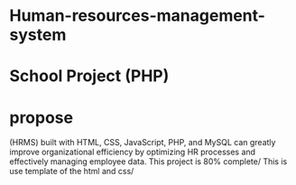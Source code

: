 # Human-resources-management-system
# School Project (PHP)
# propose
(HRMS) built with HTML, CSS, JavaScript, PHP, and MySQL can greatly improve organizational efficiency by optimizing HR processes and effectively managing employee data.
This project is 80% complete/
This is use template of the html and css/



